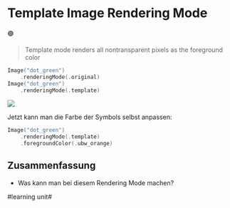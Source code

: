 # Template Image Rendering Mode
🟣

> Template mode renders all nontransparent pixels as the foreground color

```swift
Image("dot_green")
    .renderingMode(.original)
Image("dot_green")
    .renderingMode(.template)
```

![][image-1]

Jetzt kann man die Farbe der Symbols selbst anpassen:

```swift
Image("dot_green")
    .renderingMode(.template)
	.foregroundColor(.ubw_orange)
```

## Zusammenfassung
- Was kann man bei diesem Rendering Mode machen?

[image-1]:	https://docs-assets.developer.apple.com/published/872acc0f721844ccecf8b13d2f22f1dc/SwiftUI-Image-TemplateRenderingMode-dots@2x.png

#learning unit#